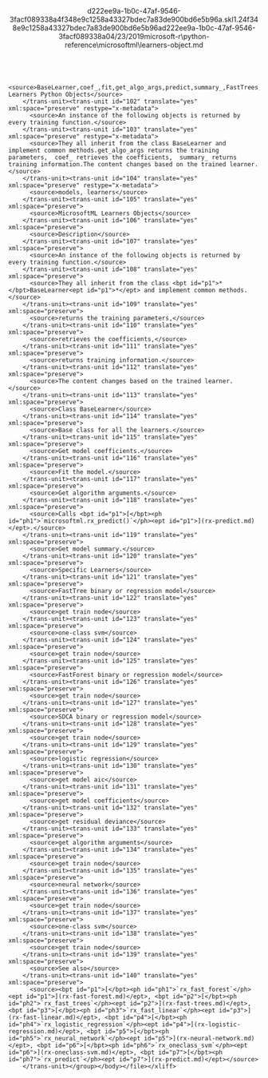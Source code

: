 <?xml version="1.0"?><xliff version="1.2" xmlns="urn:oasis:names:tc:xliff:document:1.2" xmlns:xsi="http://www.w3.org/2001/XMLSchema-instance" xsi:schemaLocation="urn:oasis:names:tc:xliff:document:1.2 xliff-core-1.2-transitional.xsd"><file datatype="xml" original="learners-object.md" source-language="en-US" target-language="en-US"><header><tool tool-id="mdxliff" tool-name="mdxliff" tool-version="1.0-1931010" tool-company="Microsoft" /><xliffext:skl_file_name xmlns:xliffext="urn:microsoft:content:schema:xliffextensions">d222ee9a-1b0c-47af-9546-3facf089338a4f348e9c1258a43327bdec7a83de900bd6e5b96a.skl</xliffext:skl_file_name><xliffext:version xmlns:xliffext="urn:microsoft:content:schema:xliffextensions">1.2</xliffext:version><xliffext:ms.openlocfilehash xmlns:xliffext="urn:microsoft:content:schema:xliffextensions">4f348e9c1258a43327bdec7a83de900bd6e5b96a</xliffext:ms.openlocfilehash><xliffext:ms.sourcegitcommit xmlns:xliffext="urn:microsoft:content:schema:xliffextensions">d222ee9a-1b0c-47af-9546-3facf089338a</xliffext:ms.sourcegitcommit><xliffext:ms.lasthandoff xmlns:xliffext="urn:microsoft:content:schema:xliffextensions">04/23/2019</xliffext:ms.lasthandoff><xliffext:ms.openlocfilepath xmlns:xliffext="urn:microsoft:content:schema:xliffextensions">microsoft-r\python-reference\microsoftml\learners-object.md</xliffext:ms.openlocfilepath></header><body><group id="content" extype="content"><trans-unit id="101" translate="yes" xml:space="preserve" restype="x-metadata">
          <source>BaseLearner,coef_,fit,get_algo_args,predict,summary_,FastTrees,get_train_node,OneClassSvm,get_train_node,FastForest,get_train_node,FastLinear,get_train_node,LogisticRegression,aic,coef_,deviance_,get_algo_args,get_train_node,NeuralNetwork,get_train_node,OneClassSvm,get_train_node: Learners Python Objects</source>
        </trans-unit><trans-unit id="102" translate="yes" xml:space="preserve" restype="x-metadata">
          <source>An instance of the following objects is returned by every training function.</source>
        </trans-unit><trans-unit id="103" translate="yes" xml:space="preserve" restype="x-metadata">
          <source>They all inherit from the class BaseLearner and implement common methods.get_algo_args returns the training parameters,  coef_ retrieves the coefficients,  summary_ returns training information.The content changes based on the trained learner.</source>
        </trans-unit><trans-unit id="104" translate="yes" xml:space="preserve" restype="x-metadata">
          <source>models, learners</source>
        </trans-unit><trans-unit id="105" translate="yes" xml:space="preserve">
          <source>MicrosoftML Learners Objects</source>
        </trans-unit><trans-unit id="106" translate="yes" xml:space="preserve">
          <source>Description</source>
        </trans-unit><trans-unit id="107" translate="yes" xml:space="preserve">
          <source>An instance of the following objects is returned by every training function.</source>
        </trans-unit><trans-unit id="108" translate="yes" xml:space="preserve">
          <source>They all inherit from the class <bpt id="p1">*</bpt>BaseLearner<ept id="p1">*</ept> and implement common methods.</source>
        </trans-unit><trans-unit id="109" translate="yes" xml:space="preserve">
          <source>returns the training parameters,</source>
        </trans-unit><trans-unit id="110" translate="yes" xml:space="preserve">
          <source>retrieves the coefficients,</source>
        </trans-unit><trans-unit id="111" translate="yes" xml:space="preserve">
          <source>returns training information.</source>
        </trans-unit><trans-unit id="112" translate="yes" xml:space="preserve">
          <source>The content changes based on the trained learner.</source>
        </trans-unit><trans-unit id="113" translate="yes" xml:space="preserve">
          <source>Class BaseLearner</source>
        </trans-unit><trans-unit id="114" translate="yes" xml:space="preserve">
          <source>Base class for all the learners.</source>
        </trans-unit><trans-unit id="115" translate="yes" xml:space="preserve">
          <source>Get model coefficients.</source>
        </trans-unit><trans-unit id="116" translate="yes" xml:space="preserve">
          <source>Fit the model.</source>
        </trans-unit><trans-unit id="117" translate="yes" xml:space="preserve">
          <source>Get algorithm arguments.</source>
        </trans-unit><trans-unit id="118" translate="yes" xml:space="preserve">
          <source>Calls <bpt id="p1">[</bpt><ph id="ph1">`microsoftml.rx_predict()`</ph><ept id="p1">](rx-predict.md)</ept>.</source>
        </trans-unit><trans-unit id="119" translate="yes" xml:space="preserve">
          <source>Get model summary.</source>
        </trans-unit><trans-unit id="120" translate="yes" xml:space="preserve">
          <source>Specific Learners</source>
        </trans-unit><trans-unit id="121" translate="yes" xml:space="preserve">
          <source>FastTree binary or regression model</source>
        </trans-unit><trans-unit id="122" translate="yes" xml:space="preserve">
          <source>get train node</source>
        </trans-unit><trans-unit id="123" translate="yes" xml:space="preserve">
          <source>one-class svm</source>
        </trans-unit><trans-unit id="124" translate="yes" xml:space="preserve">
          <source>get train node</source>
        </trans-unit><trans-unit id="125" translate="yes" xml:space="preserve">
          <source>FastForest binary or regression model</source>
        </trans-unit><trans-unit id="126" translate="yes" xml:space="preserve">
          <source>get train node</source>
        </trans-unit><trans-unit id="127" translate="yes" xml:space="preserve">
          <source>SDCA binary or regression model</source>
        </trans-unit><trans-unit id="128" translate="yes" xml:space="preserve">
          <source>get train node</source>
        </trans-unit><trans-unit id="129" translate="yes" xml:space="preserve">
          <source>logistic regression</source>
        </trans-unit><trans-unit id="130" translate="yes" xml:space="preserve">
          <source>get model aic</source>
        </trans-unit><trans-unit id="131" translate="yes" xml:space="preserve">
          <source>get model coefficients</source>
        </trans-unit><trans-unit id="132" translate="yes" xml:space="preserve">
          <source>get residual deviance</source>
        </trans-unit><trans-unit id="133" translate="yes" xml:space="preserve">
          <source>get algorithm arguments</source>
        </trans-unit><trans-unit id="134" translate="yes" xml:space="preserve">
          <source>get train node</source>
        </trans-unit><trans-unit id="135" translate="yes" xml:space="preserve">
          <source>neural network</source>
        </trans-unit><trans-unit id="136" translate="yes" xml:space="preserve">
          <source>get train node</source>
        </trans-unit><trans-unit id="137" translate="yes" xml:space="preserve">
          <source>one-class svm</source>
        </trans-unit><trans-unit id="138" translate="yes" xml:space="preserve">
          <source>get train node</source>
        </trans-unit><trans-unit id="139" translate="yes" xml:space="preserve">
          <source>See also</source>
        </trans-unit><trans-unit id="140" translate="yes" xml:space="preserve">
          <source><bpt id="p1">[</bpt><ph id="ph1">`rx_fast_forest`</ph><ept id="p1">](rx-fast-forest.md)</ept>, <bpt id="p2">[</bpt><ph id="ph2">`rx_fast_trees`</ph><ept id="p2">](rx-fast-trees.md)</ept>, <bpt id="p3">[</bpt><ph id="ph3">`rx_fast_linear`</ph><ept id="p3">](rx-fast-linear.md)</ept>, <bpt id="p4">[</bpt><ph id="ph4">`rx_logistic_regression`</ph><ept id="p4">](rx-logistic-regression.md)</ept>, <bpt id="p5">[</bpt><ph id="ph5">`rx_neural_network`</ph><ept id="p5">](rx-neural-network.md)</ept>, <bpt id="p6">[</bpt><ph id="ph6">`rx_oneclass_svm`</ph><ept id="p6">](rx-oneclass-svm.md)</ept>, <bpt id="p7">[</bpt><ph id="ph7">`rx_predict`</ph><ept id="p7">](rx-predict.md)</ept></source>
        </trans-unit></group></body></file></xliff>
